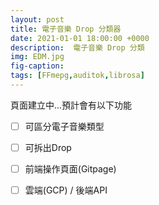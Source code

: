 ```yaml
---
layout: post
title: 電子音樂 Drop 分類器
date: 2021-01-01 18:00:00 +0000
description:  電子音樂 Drop 分類
img: EDM.jpg 
fig-caption:
tags: [FFmepg,auditok,librosa]
---
```

頁面建立中...預計會有以下功能

- [ ] 可區分電子音樂類型
- [ ] 可拆出Drop
- [ ] 前端操作頁面(Gitpage)
- [ ] 雲端(GCP) / 後端API

